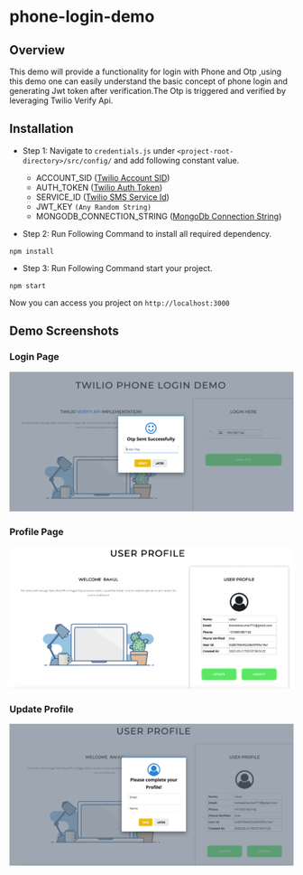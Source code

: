 # phone-login-demo

## Overview
This demo will provide a functionality for login with Phone and Otp ,using this demo one can easily understand the basic concept of phone login and generating Jwt token after verification.The Otp is triggered and verified by leveraging Twilio Verify Api.

## Installation

- Step 1: Navigate to `credentials.js` under 
`<project-root-directory>/src/config/` and add following constant value.
  
  - ACCOUNT_SID   ([Twilio Account SID](https://www.twilio.com/docs/iam/keys/api-key))
  - AUTH_TOKEN   ([Twilio Auth Token](https://support.twilio.com/hc/en-us/articles/223136027-Auth-Tokens-and-How-to-Change-Them))
  - SERVICE_ID   ([Twilio SMS Service Id](https://www.twilio.com/docs/verify/api))
  - JWT_KEY     `(Any Random String)`
  - MONGODB_CONNECTION_STRING  ([MongoDb Connection String](https://docs.mongodb.com/manual/reference/connection-string/))


- Step 2: Run Following Command to install all required dependency.<br>
```
npm install
``` 
- Step 3: Run Following Command start your project.<br>
```
npm start
``` 

Now you can access you project on `http://localhost:3000`


## Demo Screenshots

### Login Page

![Login Page](./public/images//login.png)


### Profile Page

![Login Page](./public/images//profile.png)

### Update Profile

![Login Page](./public/images//update-profile.png)



